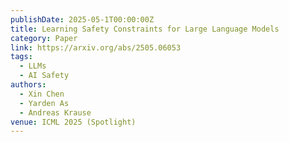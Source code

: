 ```yaml
---
publishDate: 2025-05-1T00:00:00Z
title: Learning Safety Constraints for Large Language Models
category: Paper
link: https://arxiv.org/abs/2505.06053
tags:
  - LLMs
  - AI Safety
authors:
  - Xin Chen
  - Yarden As
  - Andreas Krause
venue: ICML 2025 (Spotlight)
---
```

